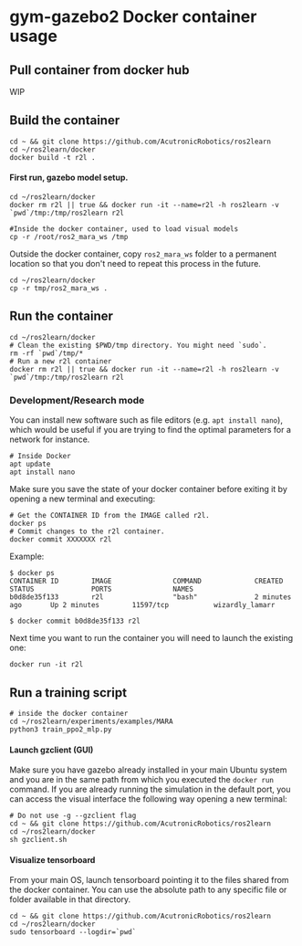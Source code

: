 # gym-gazebo2 Docker container usage

## Pull container from docker hub

WIP

## Build the container

```shell
cd ~ && git clone https://github.com/AcutronicRobotics/ros2learn
cd ~/ros2learn/docker
docker build -t r2l .
```
#### First run, gazebo model setup.

```shell
cd ~/ros2learn/docker
docker rm r2l || true && docker run -it --name=r2l -h ros2learn -v `pwd`/tmp:/tmp/ros2learn r2l

#Inside the docker container, used to load visual models
cp -r /root/ros2_mara_ws /tmp
```

Outside the docker container, copy `ros2_mara_ws` folder to a permanent location so that you don't need to repeat this process in the future.
```
cd ~/ros2learn/docker
cp -r tmp/ros2_mara_ws .
```

## Run the container

```shell
cd ~/ros2learn/docker
# Clean the existing $PWD/tmp directory. You might need `sudo`.
rm -rf `pwd`/tmp/*
# Run a new r2l container
docker rm r2l || true && docker run -it --name=r2l -h ros2learn -v `pwd`/tmp:/tmp/ros2learn r2l
```

### Development/Research mode
You can install new software such as file editors (e.g. `apt install nano`), which would be useful if you are trying to find the optimal parameters for a network for instance.

```shell
# Inside Docker
apt update
apt install nano
```

Make sure you save the state of your docker container before exiting it by opening a new terminal and executing:

```shell
# Get the CONTAINER ID from the IMAGE called r2l.
docker ps
# Commit changes to the r2l container.
docker commit XXXXXXX r2l
```

Example:
```shell
$ docker ps
CONTAINER ID        IMAGE               COMMAND             CREATED             STATUS              PORTS               NAMES
b0d8de35f133        r2l                 "bash"              2 minutes ago       Up 2 minutes        11597/tcp           wizardly_lamarr

$ docker commit b0d8de35f133 r2l
```

Next time you want to run the container you will need to launch the existing one:

```shell
docker run -it r2l
```

## Run a training script

```shell 
# inside the docker container
cd ~/ros2learn/experiments/examples/MARA
python3 train_ppo2_mlp.py
```

#### Launch gzclient (GUI)

Make sure you have gazebo already installed in your main Ubuntu system and you are in the same path from which you executed the `docker run` command. If you are already running the simulation in the default port, you can access the visual interface the following way opening a new terminal:
```shell
# Do not use -g --gzclient flag
cd ~ && git clone https://github.com/AcutronicRobotics/ros2learn
cd ~/ros2learn/docker
sh gzclient.sh
```

#### Visualize tensorboard

From your main OS, launch tensorboard pointing it to the files shared from the docker container. You can use the absolute path to any specific file or folder available in that directory.

```shell
cd ~ && git clone https://github.com/AcutronicRobotics/ros2learn
cd ~/ros2learn/docker
sudo tensorboard --logdir=`pwd`
```
